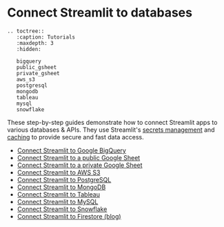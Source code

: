 # Connect Streamlit to databases

```eval_rst
.. toctree::
   :caption: Tutorials
   :maxdepth: 3
   :hidden:

   bigquery
   public_gsheet
   private_gsheet
   aws_s3
   postgresql
   mongodb
   tableau
   mysql
   snowflake
```

These step-by-step guides demonstrate how to connect Streamlit apps to various databases & APIs. They use Streamlit's [secrets management](../deploy_streamlit_app.html#secrets-management) and [caching](../caching.md) to provide secure and fast data access.

- [Connect Streamlit to Google BigQuery](bigquery.md)
- [Connect Streamlit to a public Google Sheet](public_gsheet.md)
- [Connect Streamlit to a private Google Sheet](private_gsheet.md)
- [Connect Streamlit to AWS S3](aws_s3.md)
- [Connect Streamlit to PostgreSQL](postgresql.md)
- [Connect Streamlit to MongoDB](mongodb.md)
- [Connect Streamlit to Tableau](tableau.md)
- [Connect Streamlit to MySQL](mysql.md)
- [Connect Streamlit to Snowflake](snowflake.md)
- [Connect Streamlit to Firestore (blog)](https://blog.streamlit.io/streamlit-firestore/)
